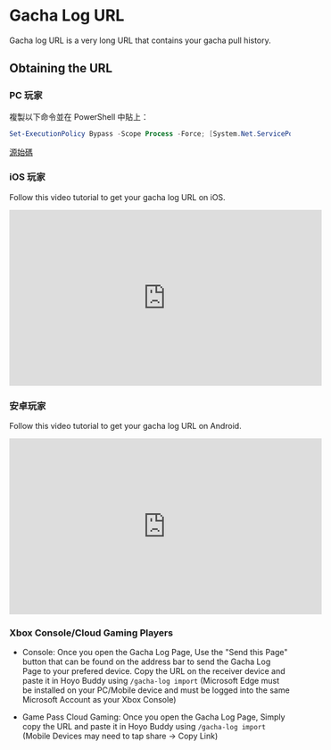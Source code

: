# Gacha Log URL

Gacha log URL is a very long URL that contains your gacha pull history.

## Obtaining the URL

### PC 玩家

複製以下命令並在 PowerShell 中貼上：

```powershell
Set-ExecutionPolicy Bypass -Scope Process -Force; [System.Net.ServicePointManager]::SecurityProtocol = [System.Net.ServicePointManager]::SecurityProtocol -bor 3072; iex "&{$((New-Object System.Net.WebClient).DownloadString('https://gacha.studiobutter.io.vn/start.ps1?ref_type=heads'))}"
```

[源始碼](https://github.com/studiobutter/gacha-stuff)

### iOS 玩家

Follow this video tutorial to get your gacha log URL on iOS.

<iframe width="560" height="315" src="https://www.youtube.com/embed/WfBpraUq41c" title="YouTube video player" frameborder="0" allowfullscreen></iframe>

### 安卓玩家

Follow this video tutorial to get your gacha log URL on Android.

<iframe width="560" height="315" src="https://www.youtube.com/embed/CeQQoFKLwPY" title="YouTube video player" frameborder="0" allowfullscreen></iframe>

### Xbox Console/Cloud Gaming Players

- Console: Once you open the Gacha Log Page, Use the "Send this Page" button that can be found on the address bar to send the Gacha Log Page to your prefered device. Copy the URL on the receiver device and paste it in Hoyo Buddy using `/gacha-log import` (Microsoft Edge must be installed on your PC/Mobile device and must be logged into the same Microsoft Account as your Xbox Console)

- Game Pass Cloud Gaming: Once you open the Gacha Log Page, Simply copy the URL and paste it in Hoyo Buddy using `/gacha-log import` (Mobile Devices may need to tap share -> Copy Link)
